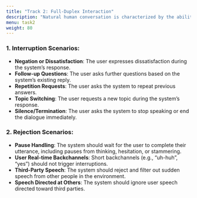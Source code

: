 ```yaml
---
title: "Track 2: Full-Duplex Interaction"
description: "Natural human conversation is characterized by the ability to interrupt, pause, or respond at any time, rather than adhering to rigid turn-taking. This track evaluates a speech dialogue system’s capacity to react swiftly, stop appropriately, and respond naturally in scenarios involving interruptions, follow-up questions, topic shifts, or background noise. Annotated real-world multi-turn Chinese and English dialogue datasets will be provided, covering typical interruption and rejection scenarios. Systems will be comprehensively assessed based on response speed, behavioral rationality. This track aims to advance voice dialogue systems toward human-like communication."
menu: task2
weight: 80
---
```



### **1. Interruption Scenarios**:
- **Negation or Dissatisfaction**: The user expresses dissatisfaction during the system’s response.
- **Follow-up Questions**: The user asks further questions based on the system’s existing reply.
- **Repetition Requests**: The user asks the system to repeat previous answers.
- **Topic Switching**: The user requests a new topic during the system’s response.
- **Silence/Termination**: The user asks the system to stop speaking or end the dialogue immediately.
### 2. **Rejection Scenarios**:
- **Pause Handling**: The system should wait for the user to complete their utterance, including pauses from thinking, hesitation, or stammering.
- **User Real-time Backchannels**: Short backchannels (e.g., “uh-huh”, “yes”) should not trigger interruptions.
- **Third-Party Speech**: The system should reject and filter out sudden speech from other people in the environment.
- **Speech Directed at Others**: The system should ignore user speech directed toward third parties.